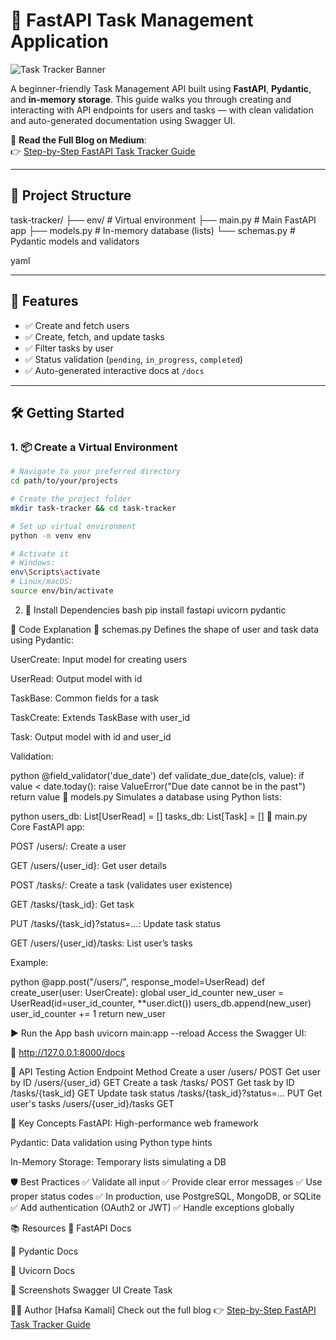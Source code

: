 # 📝 FastAPI Task Management Application

![Task Tracker Banner](https://storage.googleapis.com/profit-prod/wp-content/uploads/2022/07/d4eaf149-task-management.jpg)

A beginner-friendly Task Management API built using **FastAPI**, **Pydantic**, and **in-memory storage**. This guide walks you through creating and interacting with API endpoints for users and tasks — with clean validation and auto-generated documentation using Swagger UI.

📖 **Read the Full Blog on Medium**:  
👉 [Step-by-Step FastAPI Task Tracker Guide](https://medium.com/@hafsakamali362/fastapi-task-management-api-complete-guide-for-beginners-d48eb4c7c654)

---

## 📁 Project Structure

task-tracker/
├── env/ # Virtual environment
├── main.py # Main FastAPI app
├── models.py # In-memory database (lists)
└── schemas.py # Pydantic models and validators

yaml

---

## 🚀 Features

- ✅ Create and fetch users
- ✅ Create, fetch, and update tasks
- ✅ Filter tasks by user
- ✅ Status validation (`pending`, `in_progress`, `completed`)
- ✅ Auto-generated interactive docs at `/docs`

---

## 🛠️ Getting Started

### 1. 📦 Create a Virtual Environment

```bash
# Navigate to your preferred directory
cd path/to/your/projects

# Create the project folder
mkdir task-tracker && cd task-tracker

# Set up virtual environment
python -m venv env

# Activate it
# Windows:
env\Scripts\activate
# Linux/macOS:
source env/bin/activate
````

2. 🧩 Install Dependencies
bash
pip install fastapi uvicorn pydantic

🧱 Code Explanation
📄 schemas.py
Defines the shape of user and task data using Pydantic:

UserCreate: Input model for creating users

UserRead: Output model with id

TaskBase: Common fields for a task

TaskCreate: Extends TaskBase with user_id

Task: Output model with id and user_id

Validation:

python
@field_validator('due_date')
def validate_due_date(cls, value):
    if value < date.today():
        raise ValueError("Due date cannot be in the past")
    return value
📄 models.py
Simulates a database using Python lists:

python
users_db: List[UserRead] = []
tasks_db: List[Task] = []
📄 main.py
Core FastAPI app:

POST /users/: Create a user

GET /users/{user_id}: Get user details

POST /tasks/: Create a task (validates user existence)

GET /tasks/{task_id}: Get task

PUT /tasks/{task_id}?status=...: Update task status

GET /users/{user_id}/tasks: List user’s tasks

Example:

python
@app.post("/users/", response_model=UserRead)
def create_user(user: UserCreate):
    global user_id_counter
    new_user = UserRead(id=user_id_counter, **user.dict())
    users_db.append(new_user)
    user_id_counter += 1
    return new_user
    
▶️ Run the App
bash
uvicorn main:app --reload
Access the Swagger UI:

🧪 http://127.0.0.1:8000/docs

🧪 API Testing
Action	Endpoint	Method
Create a user	/users/	POST
Get user by ID	/users/{user_id}	GET
Create a task	/tasks/	POST
Get task by ID	/tasks/{task_id}	GET
Update task status	/tasks/{task_id}?status=...	PUT
Get user's tasks	/users/{user_id}/tasks	GET

🧠 Key Concepts
FastAPI: High-performance web framework

Pydantic: Data validation using Python type hints

In-Memory Storage: Temporary lists simulating a DB

🛡️ Best Practices
✅ Validate all input
✅ Provide clear error messages
✅ Use proper status codes
✅ In production, use PostgreSQL, MongoDB, or SQLite
✅ Add authentication (OAuth2 or JWT)
✅ Handle exceptions globally

📚 Resources
🔗 FastAPI Docs

🔗 Pydantic Docs

🔗 Uvicorn Docs

📸 Screenshots
Swagger UI	Create Task

👩‍💻 Author
[Hafsa Kamali]
Check out the full blog 👉 [Step-by-Step FastAPI Task Tracker Guide](https://medium.com/@hafsakamali362/fastapi-task-management-api-complete-guide-for-beginners-d48eb4c7c654)
